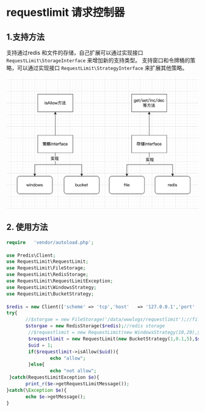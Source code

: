 # requestlimit 请求控制器

## 1.支持方法

支持通过redis 和文件的存储，自己扩展可以通过实现接口 `RequestLimit\StorageInterface` 来增加新的支持类型。
支持窗口和令牌桶的策略，可以通过实现接口 `RequestLimit\StrategyInterface` 来扩展其他策略。

![流程图](assets/chart.png)

## 2. 使用方法

```php
require   'vendor/autoload.php';

use Predis\Client;
use RequestLimit\RequestLimit;
use RequestLimit\FileStorage;
use RequestLimit\RedisStorage;
use RequestLimit\RequestLimitException;
use RequestLimit\WindowsStrategy;
use RequestLimit\BucketStrategy;

$redis = new Client(['scheme' => 'tcp','host'   => '127.0.0.1','port'   => 6379]);
try{
       //$storgae = new FileStorage('/data/wwwlogs/requestlimit');//file storage
       $storgae = new RedisStorage($redis);//redis storage
        //$requestlimit = new RequestLimit(new WindowsStrategy(10,20),$storgae);
        $requestlimit = new RequestLimit(new BucketStrategy(1,0.1,5),$storgae);
        $uid = 1;
        if($requestlimit->isAllow($uid)){
                echo "allow";
        }else{
                echo "not allow";
 }catch(RequestLimitException $e){
       print_r($e->getRequestLimitMessage());
}catch(\Exception $e){
       echo $e->getMessage();
}
```

```

```
